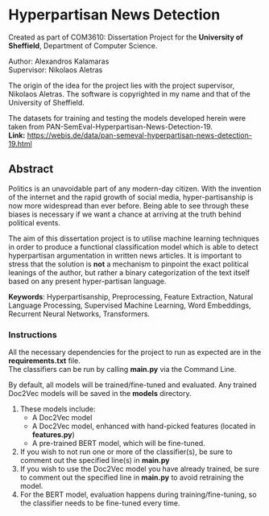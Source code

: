 # Hyperpartisan News Detection

Created as part of COM3610: Dissertation Project for the __University of Sheffield__, Department of Computer Science.  

Author: Alexandros Kalamaras  
Supervisor: Nikolaos Aletras

The origin of the idea for the project lies with the project supervisor, Nikolaos Aletras. 
The software is copyrighted in my name and that of the University of Sheffield.

The datasets for training and testing the models developed herein were taken from PAN-SemEval-Hyperpartisan-News-Detection-19.  
**Link:** https://webis.de/data/pan-semeval-hyperpartisan-news-detection-19.html

## Abstract

Politics is an unavoidable part of any modern-day citizen. With the invention of the
internet and the rapid growth of social media, hyper-partisanship is now more widespread
than ever before. Being able to see through these biases is necessary if we want a chance at
arriving at the truth behind political events.   

The aim of this dissertation project is to utilise machine learning techniques in order to
produce a functional classification model which is able to detect hyperpartisan argumentation
in written news articles. It is important to stress that the solution is **not** a mechanism to pinpoint 
the exact political leanings of the author, but rather a binary categorization of the text itself 
based on any present hyper-partisan language.

   
**Keywords**: Hyperpartisanship, Preprocessing, Feature Extraction, Natural
Language Processing, Supervised Machine Learning, Word Embeddings, Recurrent Neural
Networks, Transformers.



### Instructions

All the necessary dependencies for the project to run as expected are in the **requirements.txt** file.  
The classifiers can be run by calling **main.py** via the Command Line.

By default, all models will be trained/fine-tuned and evaluated. Any trained Doc2Vec models will be saved in the **models** directory.

1. These models include:
   * A Doc2Vec model
   * A Doc2Vec model, enhanced with hand-picked features (located in **features.py**)
   * A pre-trained BERT model, which will be fine-tuned.
2. If you wish to not run one or more of the classifier(s), be sure to comment out the specified line(s) in **main.py**
3. If you wish to use the Doc2Vec model you have already trained, be sure to comment out the specified line in **main.py** to avoid retraining the model.
4. For the BERT model, evaluation happens during training/fine-tuning, so the classifier needs to be fine-tuned every time.
